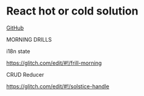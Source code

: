 # React hot or cold solution

[GitHub](https://github.com/Thinkful-Ed/react-hot-cold)


MORNING DRILLS

i18n state

https://glitch.com/edit/#!/frill-morning

CRUD Reducer

https://glitch.com/edit/#!/solstice-handle
